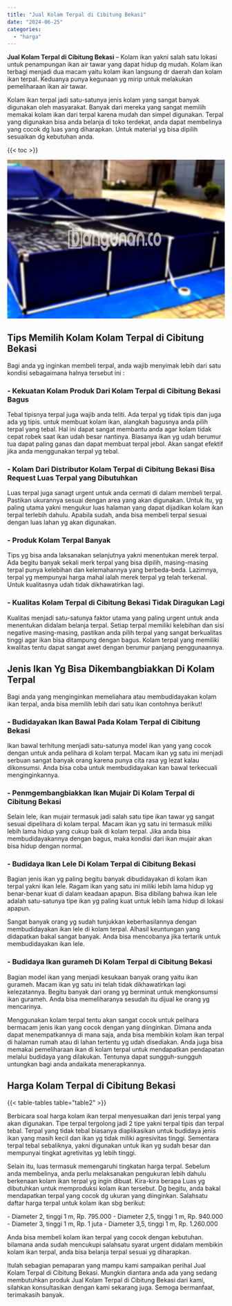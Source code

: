 ```yaml
---
title: "Jual Kolam Terpal di Cibitung Bekasi"
date: "2024-06-25"
categories: 
  - "harga"
---
```


**Jual Kolam Terpal di Cibitung Bekasi** – Kolam ikan yakni salah satu lokasi untuk penampungan ikan air tawar yang dapat hidup dg mudah. Kolam ikan terbagi menjadi dua macam yaitu kolam ikan langsung dr daerah dan kolam ikan terpal. Keduanya punya kegunaan yg mirip untuk melakukan pemeliharaan ikan air tawar.

Kolam ikan terpal jadi satu-satunya jenis kolam yang sangat banyak digunakan oleh masyarakat. Banyak dari mereka yang sangat memilih memakai kolam ikan dari terpal karena mudah dan simpel digunakan. Terpal yang digunakan bisa anda belanja di toko terdekat, anda dapat membelinya yang cocok dg luas yang diharapkan. Untuk material yg bisa dipilih sesuaikan dg kebutuhan anda.

{{< toc >}}

![Jual Kolam Terpal di Cibitung Bekasi](/images/jual-kolam-terpal-48.png)

## Tips Memilih Kolam Kolam Terpal di Cibitung Bekasi

Bagi anda yg inginkan membeli terpal, anda wajib menyimak lebih dari satu kondisi sebagaimana halnya tersebut ini :

### \- Kekuatan Kolam Produk Dari Kolam Terpal di Cibitung Bekasi Bagus

Tebal tipisnya terpal juga wajib anda teliti. Ada terpal yg tidak tipis dan juga ada yg tipis. untuk membuat kolam ikan, alangkah bagusnya anda pilih terpal yang tebal. Hal ini dapat sangat membantu anda agar kolam tidak cepat robek saat ikan udah besar nantinya. Biasanya ikan yg udah berumur tua dapat paling ganas dan dapat membuat terpal jebol. Akan sangat efektif jika anda menggunakan terpal yg tebal.

### \- Kolam Dari Distributor Kolam Terpal di Cibitung Bekasi Bisa Request Luas Terpal yang Dibutuhkan

Luas terpal juga sanagt urgent untuk anda cermati di dalam membeli terpal. Pastikan ukurannya sesuai dengan area yang akan digunakan. Untuk itu, yg paling utama yakni mengukur luas halaman yang dapat dijadikan kolam ikan terpal terlebih dahulu. Apabila sudah, anda bisa membeli terpal sesuai dengan luas lahan yg akan digunakan.

### \- Produk Kolam Terpal Banyak

Tips yg bisa anda laksanakan selanjutnya yakni menentukan merek terpal. Ada begitu banyak sekali merk terpal yang bisa dipilih, masing-masing terpal punya kelebihan dan kelemahannya yang berbeda-beda. Lazimnya, terpal yg mempunyai harga mahal ialah merek terpal yg telah terkenal. Untuk kualitasnya udah tidak dikhawatirkan lagi.

### \- Kualitas Kolam Terpal di Cibitung Bekasi Tidak Diragukan Lagi

Kualitas menjadi satu-satunya faktor utama yang paling urgent untuk anda menentukan didalam belanja terpal. Setiap terpal memiliki kelebihan dan sisi negative masing-masing, pastikan anda pilih terpal yang sangat berkualitas tinggi agar ikan bisa ditampung dengan bagus. Kolam terpal yang memiliki kwalitas tentu dapat sangat awet dengan berumur panjang penggunaannya.

## Jenis Ikan Yg Bisa Dikembangbiakkan Di Kolam Terpal

Bagi anda yang menginginkan memeliahara atau membudidayakan kolam ikan terpal, anda bisa memilih lebih dari satu ikan contohnya berikut!

### \- Budidayakan Ikan Bawal Pada Kolam Terpal di Cibitung Bekasi

Ikan bawal terhitung menjadi satu-satunya model ikan yang yang cocok dengan untuk anda pelihara di kolam terpal. Macam ikan yg satu ini menjadi serbuan sangat banyak orang karena punya cita rasa yg lezat kalau dikonsumsi. Anda bisa coba untuk membudidayakan kan bawal terkecuali menginginkannya.

### \- Penmgembangbiakkan Ikan Mujair Di Kolam Terpal di Cibitung Bekasi

Selain lele, ikan mujair termasuk jadi salah satu tipe ikan tawar yg sangat sesuai dipelihara di kolam terpal. Macam ikan yg satu ini termasuk miliki lebih lama hidup yang cukup baik di kolam terpal. Jika anda bisa membudidayakannya dengan bagus, maka kondisi dari ikan mujair akan bisa hidup dengan normal.

### \- Budidaya Ikan Lele Di Kolam Terpal di Cibitung Bekasi

Bagian jenis ikan yg paling begitu banyak dibudidayakan di kolam ikan terpal yakni ikan lele. Ragam ikan yang satu ini miliki lebih lama hidup yg benar-benar kuat di dalam keadaan apapun. Bisa dibilang bahwa ikan lele adalah satu-satunya tipe ikan yg paling kuat untuk lebih lama hidup di lokasi apapun.

Sangat banyak orang yg sudah tunjukkan keberhasilannya dengan membudidayakan ikan lele di kolam terpal. Alhasil keuntungan yang didapatkan bakal sangat banyak. Anda bisa mencobanya jika tertarik untuk membudidayakan ikan lele.

### \- Budidaya Ikan gurameh Di Kolam Terpal di Cibitung Bekasi

Bagian model ikan yang menjadi kesukaan banyak orang yaitu ikan gurameh. Macam ikan yg satu ini telah tidak dikhawatirkan lagi kelezatannya. Begitu banyak dari orang yg berminat untuk mengkonsumsi ikan gurameh. Anda bisa memeliharanya sesudah itu dijual ke orang yg mencarinya.

Menggunakan kolam terpal tentu akan sangat cocok untuk pelihara bermacam jenis ikan yang cocok dengan yang diinginkan. Dimana anda dapat menempatkannya di mana saja, anda bisa membikin kolam ikan terpal di halaman rumah atau di lahan tertentu yg udah disediakan. Anda juga bisa memakai pemeliharaan ikan di kolam terpal untuk mendapatkan pendapatan melalui budidaya yang dilakukan. Tentunya dapat sungguh-sungguh untungkan bagi anda andaikata menerapkannya.

## Harga Kolam Terpal di Cibitung Bekasi

{{< table-tables table="table2" >}}

Berbicara soal harga kolam ikan terpal menyesuaikan dari jenis terpal yang akan digunakan. Tipe terpal tergolong jadi 2 tipe yakni terpal tipis dan terpal tebal. Terpal yang tidak tebal biasanya diaplikasikan untuk budidaya jenis ikan yang masih kecil dan ikan yg tidak miliki agresivitas tinggi. Sementara terpal tebal sebaliknya, yakni digunakan untuk ikan yg sudah besar dan mempunyai tingkat agretivitas yg lebih tinggi.

Selain itu, luas termasuk memengaruhi tingkatan harga terpal. Sebelum anda membelinya, anda perlu melaksanakan pengukuran lebih dahulu berkenaan kolam ikan terpal yg ingin dibuat. Kira-kira berapa Luas yg dibutuhkan untuk memproduksi kolam ikan tersebut. Dg begitu, anda bakal mendapatkan terpal yang cocok dg ukuran yang diinginkan. Salahsatu daftar harga terpal untuk kolam ikan sbg berikut:

\- Diameter 2, tinggi 1 m, Rp. 795.000 - Diameter 2,5, tinggi 1 m, Rp. 940.000 - Diameter 3, tinggi 1 m, Rp. 1 juta - Diameter 3,5, tinggi 1 m, Rp. 1.260.000

Anda bisa membeli kolam ikan terpal yang cocok dengan kebutuhan. bilamana anda sudah mencukupi salahsatu syarat urgent didalam membikin kolam ikan terpal, anda bisa belanja terpal sesuai yg diharapkan.

Itulah sebagian pemaparan yang mampu kami sampaikan perihal Jual Kolam Terpal di Cibitung Bekasi. Mungkin diantara anda ada yang sedang membutuhkan produk Jual Kolam Terpal di Cibitung Bekasi dari kami, silahkan konsultasikan dengan kami sekarang juga. Semoga bermanfaat, terimakasih banyak.
